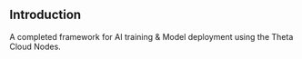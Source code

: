 ## Introduction
A completed framework for AI training & Model deployment using the Theta Cloud Nodes.

